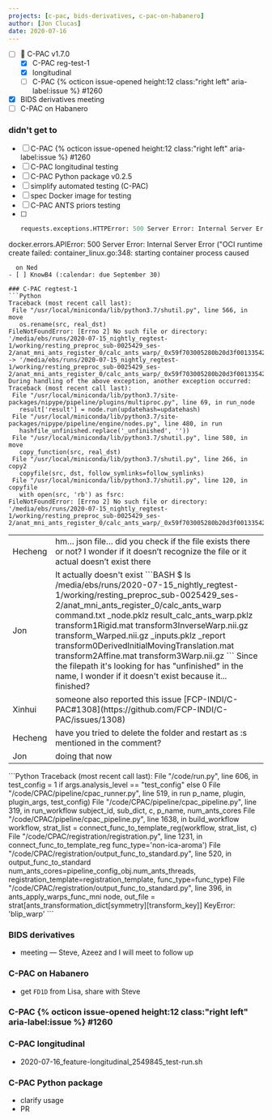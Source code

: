 ```yaml
---
projects: [c-pac, bids-derivatives, c-pac-on-habanero]
author: [Jon Clucas]
date: 2020-07-16
---
```


- [ ] :construction: C-PAC v1.7.0
   - [x] C-PAC reg-test-1
   - [x] longitudinal
   - [ ] C-PAC {% octicon issue-opened height:12 class:"right left" aria-label:issue %} \#1260
- [x] BIDS derivatives meeting
- [ ] C-PAC on Habanero
<!--more--> 
### didn't get to

- [ ] C-PAC {% octicon issue-opened height:12 class:"right left" aria-label:issue %} \#1260
- [ ] C-PAC longitudinal testing
- [ ] C-PAC Python package v0.2.5
- [ ] simplify automated testing (C-PAC)
- [ ] spec Docker image for testing
- [ ] C-PAC ANTS priors testing
- [ ]
   ```Python
   requests.exceptions.HTTPError: 500 Server Error: Internal Server Error for url: http+docker://localhost/v1.35/containers/f613e7a80272cc015bc1e92a8c16a4c0e73bc3df98988c79a8a3c0df4f7be207/start
 docker.errors.APIError: 500 Server Error: Internal Server Error ("OCI runtime create failed: container_linux.go:348: starting container process caused 
 ```
   on Ned
- [ ] KnowB4 (:calendar: due September 30)

### C-PAC regtest-1
```Python
Traceback (most recent call last):
  File "/usr/local/miniconda/lib/python3.7/shutil.py", line 566, in move
    os.rename(src, real_dst)
FileNotFoundError: [Errno 2] No such file or directory: '/media/ebs/runs/2020-07-15_nightly_regtest-1/working/resting_preproc_sub-0025429_ses-2/anat_mni_ants_register_0/calc_ants_warp/_0x59f703005280b20d3f00133542a46f74_unfinished.json' -> '/media/ebs/runs/2020-07-15_nightly_regtest-1/working/resting_preproc_sub-0025429_ses-2/anat_mni_ants_register_0/calc_ants_warp/_0x59f703005280b20d3f00133542a46f74.json'
During handling of the above exception, another exception occurred:
Traceback (most recent call last):
  File "/usr/local/miniconda/lib/python3.7/site-packages/nipype/pipeline/plugins/multiproc.py", line 69, in run_node
    result['result'] = node.run(updatehash=updatehash)
  File "/usr/local/miniconda/lib/python3.7/site-packages/nipype/pipeline/engine/nodes.py", line 480, in run
    hashfile_unfinished.replace('_unfinished', ''))
  File "/usr/local/miniconda/lib/python3.7/shutil.py", line 580, in move
    copy_function(src, real_dst)
  File "/usr/local/miniconda/lib/python3.7/shutil.py", line 266, in copy2
    copyfile(src, dst, follow_symlinks=follow_symlinks)
  File "/usr/local/miniconda/lib/python3.7/shutil.py", line 120, in copyfile
    with open(src, 'rb') as fsrc:
FileNotFoundError: [Errno 2] No such file or directory: '/media/ebs/runs/2020-07-15_nightly_regtest-1/working/resting_preproc_sub-0025429_ses-2/anat_mni_ants_register_0/calc_ants_warp/_0x59f703005280b20d3f00133542a46f74_unfinished.json'
```

<table class="conversation"><tr><td>Hecheng</td><td markdown="1">
hm… json file…  did you check if the file exists there or not? I wonder if it doesn’t recognize the file or it actual doesn’t exist there
</td></tr><tr><td>Jon</td><td markdown="1">
It actually doesn't exist
```BASH
$ ls /media/ebs/runs/2020-07-15_nightly_regtest-1/working/resting_preproc_sub-0025429_ses-2/anat_mni_ants_register_0/calc_ants_warp
command.txt   _node.pklz  result_calc_ants_warp.pklz                     transform1Rigid.mat   transform3InverseWarp.nii.gz  transform_Warped.nii.gz
_inputs.pklz  _report     transform0DerivedInitialMovingTranslation.mat  transform2Affine.mat  transform3Warp.nii.gz
```
Since the filepath it's looking for has "unfinished" in the name, I wonder if it doesn't exist because it... finished?
</td></tr><tr><td>Xinhui</td><td markdown="1">
someone also reported this issue [FCP-INDI/C-PAC#1308](https://github.com/FCP-INDI/C-PAC/issues/1308)
</td></tr><tr><td>Hecheng</td><td markdown="1">
have you tried to delete the folder and restart as <img style="height:1em;" src="{{ site.baseurl }}/assets/images/絵文字/steve.png" alt=":steve:"> mentioned in the comment?
</td></tr><tr><td>Jon</td><td markdown="1">
doing that now
</td></tr></table>
```Python
Traceback (most recent call last):
  File "/code/run.py", line 606, in <module>
    test_config = 1 if args.analysis_level == "test_config" else 0
  File "/code/CPAC/pipeline/cpac_runner.py", line 519, in run
    p_name, plugin, plugin_args, test_config)
  File "/code/CPAC/pipeline/cpac_pipeline.py", line 319, in run_workflow
    subject_id, sub_dict, c, p_name, num_ants_cores
  File "/code/CPAC/pipeline/cpac_pipeline.py", line 1638, in build_workflow
    workflow, strat_list = connect_func_to_template_reg(workflow, strat_list, c)
  File "/code/CPAC/registration/registration.py", line 1231, in connect_func_to_template_reg
    func_type='non-ica-aroma')
  File "/code/CPAC/registration/output_func_to_standard.py", line 520, in output_func_to_standard
    num_ants_cores=pipeline_config_obj.num_ants_threads, registration_template=registration_template, func_type=func_type)
  File "/code/CPAC/registration/output_func_to_standard.py", line 396, in ants_apply_warps_func_mni
    node, out_file = strat[ants_transformation_dict[symmetry][transform_key]]
KeyError: 'blip_warp'
```

### BIDS derivatives
 
* meeting ― Steve, Azeez and I will meet to follow up

### C-PAC on Habanero

- get `FD1D` from Lisa, share with Steve

### C-PAC {% octicon issue-opened height:12 class:"right left" aria-label:issue %} \#1260

### C-PAC longitudinal

* 2020-07-16_feature-longitudinal_2549845_test-run.sh 

### C-PAC Python package

* clarify usage
* PR